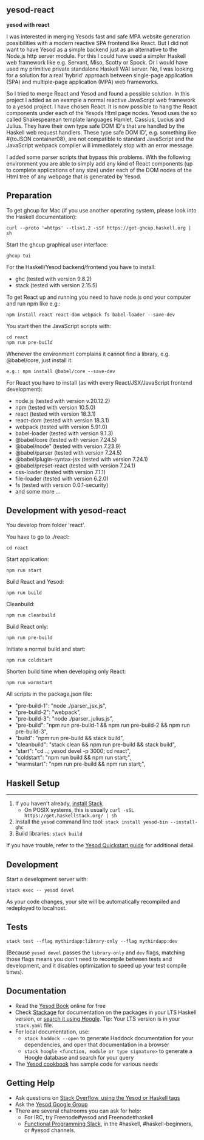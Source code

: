 ## yesod-react
__yesod with react__

I was interested in merging Yesods fast and safe MPA website generation possibilities with a modern reactive SPA frontend like React. But I did not want to have Yesod as a simple backend just as an alternative to the Node.js http server module. For this I could have used a simpler Haskell web framework like e.g. Servant, Miso, Scotty or Spock. Or I would have used my primitive private standalone Haskell WAI server. No, I was looking for a solution for a real 'hybrid' approach between single-page application (SPA) and multiple-page application (MPA) web frameworks.

So I tried to merge React and Yesod and found a possible solution. In this project I added as an example a normal reactive JavaScript web framework to a yesod project. I have chosen React. It is now possible to hang the React components under each of the Yesods Html page nodes. Yesod uses the so called Shakespearean template languages Hamlet, Cassius, Lucius and Julius. They have their own type safe DOM ID's that are handled by the Haskell web request handlers. These type safe DOM ID', e.g. something like #{toJSON container08}, are not compatible to standard JavaScript and the JavaScript webpack compiler will immediately stop with an error message. 

I added some parser scripts that bypass this problems. With the following environment you are able to simply add any kind of React components (up to complete applications of any size) under each of the DOM nodes of the Html tree of any webpage that is generated by Yesod. 

Preparation
---------------------------
To get ghcup for Mac (if you use another operating system, please look into the Haskell documentation):
```
curl --proto '=https' --tlsv1.2 -sSf https://get-ghcup.haskell.org | sh
```

Start the ghcup graphical user interface:
```
ghcup tui
```

For the Haskell/Yesod backend/frontend you have to install: 
- ghc (tested with version 9.8.2)
- stack (tested with version 2.15.5)

To get React up and running you need to have node.js ond your computer and run npm like e.g.:
```
npm install react react-dom webpack fs babel-loader --save-dev
```
You start then the JavaScript scripts with:  
```
cd react
npm run pre-build
```
Whenever the environment complains it cannot find a library, e.g. @babel/core, just install it:
```
e.g.: npm install @babel/core --save-dev
```

For React you have to install (as with every React/JSX/JavaScript frontend development):
- node.js (tested with version v.20.12.2)
- npm (tested with version 10.5.0)
- react (tested with version 18.3.1)
- react-dom (tested with version 18.3.1)
- webpack (tested with version 5.91.0)
- babel-loader (tested with version 9.1.3)
- @babel/core (tested with version 7.24.5)
- @babel/node" (tested with version 7.23.9)
- @babel/parser (tested with version 7.24.5)
- @babel/plugin-syntax-jsx (tested with version 7.24.1)
- @babel/preset-react (tested with version 7.24.1)
- css-loader (tested with version 7.1.1)
- file-loader (tested with version 6.2.0)
- fs (tested with version 0.0.1-security)
- and some more ...

Development with yesod-react
---------------------------

You develop from folder 'react'.

You have to go to ./react: 
```
cd react
```

Start application:
```
npm run start
```

Build React and Yesod: 
```
npm run build
```

Cleanbuild:
```
npm run cleanbuild
```

Build React only: 
```
npm run pre-build
```

Initiate a normal build and start:
```
npm run coldstart
```

Shorten build time when developing only React:
```
npm run warmstart
```

All scripts in the package.json file:
* "pre-build-1": "node ./parser_jsx.js",
* "pre-build-2": "webpack",
* "pre-build-3": "node ./parser_julius.js",
* "pre-build": "npm run pre-build-1 && npm run pre-build-2 && npm run pre-build-3",
* "build": "npm run pre-build && stack build",
* "cleanbuild": "stack clean && npm run pre-build && stack build",
* "start": "cd ..; yesod devel -p 3000; cd react",
* "coldstart": "npm run build && npm run start;",
* "warmstart": "npm run pre-build && npm run start;",


## Haskell Setup
---------------------------

1. If you haven't already, [install Stack](https://haskell-lang.org/get-started)
	* On POSIX systems, this is usually `curl -sSL https://get.haskellstack.org/ | sh`
2. Install the `yesod` command line tool: `stack install yesod-bin --install-ghc`
3. Build libraries: `stack build`

If you have trouble, refer to the [Yesod Quickstart guide](https://www.yesodweb.com/page/quickstart) for additional detail.

## Development

Start a development server with:

```
stack exec -- yesod devel
```

As your code changes, your site will be automatically recompiled and redeployed to localhost.

## Tests

```
stack test --flag mythirdapp:library-only --flag mythirdapp:dev
```

(Because `yesod devel` passes the `library-only` and `dev` flags, matching those flags means you don't need to recompile between tests and development, and it disables optimization to speed up your test compile times).

## Documentation

* Read the [Yesod Book](https://www.yesodweb.com/book) online for free
* Check [Stackage](http://stackage.org/) for documentation on the packages in your LTS Haskell version, or [search it using Hoogle](https://www.stackage.org/lts/hoogle?q=). Tip: Your LTS version is in your `stack.yaml` file.
* For local documentation, use:
	* `stack haddock --open` to generate Haddock documentation for your dependencies, and open that documentation in a browser
	* `stack hoogle <function, module or type signature>` to generate a Hoogle database and search for your query
* The [Yesod cookbook](https://github.com/yesodweb/yesod-cookbook) has sample code for various needs

## Getting Help

* Ask questions on [Stack Overflow, using the Yesod or Haskell tags](https://stackoverflow.com/questions/tagged/yesod+haskell)
* Ask the [Yesod Google Group](https://groups.google.com/forum/#!forum/yesodweb)
* There are several chatrooms you can ask for help:
	* For IRC, try Freenode#yesod and Freenode#haskell
	* [Functional Programming Slack](https://fpchat-invite.herokuapp.com/), in the #haskell, #haskell-beginners, or #yesod channels.

